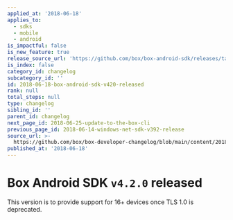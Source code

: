 ```yaml
---
applied_at: '2018-06-18'
applies_to:
  - sdks
  - mobile
  - android
is_impactful: false
is_new_feature: true
release_source_url: 'https://github.com/box/box-android-sdk/releases/tag/v4.2.0'
is_index: false
category_id: changelog
subcategory_id: ''
id: 2018-06-18-box-android-sdk-v420-released
rank: null
total_steps: null
type: changelog
sibling_id: ''
parent_id: changelog
next_page_id: 2018-06-25-update-to-the-box-cli
previous_page_id: 2018-06-14-windows-net-sdk-v392-release
source_url: >-
  https://github.com/box/box-developer-changelog/blob/main/content/2018/06-18-box-android-sdk-v420-released.md
published_at: '2018-06-18'
---
```

# Box Android SDK `v4.2.0` released

This version is to provide support for 16+ devices once TLS 1.0 is deprecated.